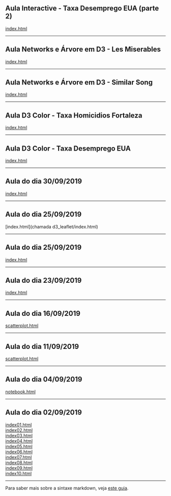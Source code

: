 ## Aula Interactive - Taxa Desemprego EUA (parte 2)

[index.html](d3_interactive/taxaDesemprego/index.html)<br>

---

## Aula Networks e Árvore em D3 - Les Miserables

[index.html](d3_network/les-miserables/index.html)<br>

---

## Aula Networks e Árvore em D3 - Similar Song

[index.html](d3_network/similar-song-network/index.html)<br>

---

## Aula D3 Color - Taxa Homicidios Fortaleza

[index.html](d3_color/homicidios-em-fortaleza-em-2012/index.html)<br>

---

## Aula D3 Color - Taxa Desemprego EUA

[index.html](d3_color/taxa-de-desemprego-nos-eua-em-agosto-de-2016/index.html)<br>

---

## Aula do dia 30/09/2019

[index.html](d3_leaflet/index.html)<br>

---

## Aula do dia 25/09/2019

[index.html](chamada d3_leaflet/index.html)<br>

---

## Aula do dia 25/09/2019

[index.html](d3_crossfilter_2/index.html)<br>

---

## Aula do dia 23/09/2019

[index.html](d3_crossfilter/index.html)<br>

---

## Aula do dia 16/09/2019

[scatterplot.html](d3_update/scatterplot.html)<br>

---

## Aula do dia 11/09/2019

[scatterplot.html](d3_scale/scatterplot.html)<br>

---

## Aula do dia 04/09/2019

[notebook.html](d3_intro/notebook.html)<br>

---

## Aula do dia 02/09/2019

[index01.html](basic/index01.html)<br>
[index02.html](basic/index02.html)<br>
[index03.html](basic/index03.html)<br>
[index04.html](basic/index04.html)<br>
[index05.html](basic/index05.html)<br>
[index06.html](basic/index06.html)<br>
[index07.html](basic/index07.html)<br>
[index08.html](basic/index08.html)<br>
[index09.html](basic/index09.html)<br>
[index10.html](basic/index10.html)<br>

---

Para saber mais sobre a sintaxe markdown, veja [este guia](https://guides.github.com/features/mastering-markdown/).
